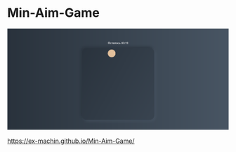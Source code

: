 # Min-Aim-Game


![alt text](https://github.com/Ex-Machin/Min-Aim-Game/blob/master/Screenshot_1.png?raw=true)

https://ex-machin.github.io/Min-Aim-Game/
